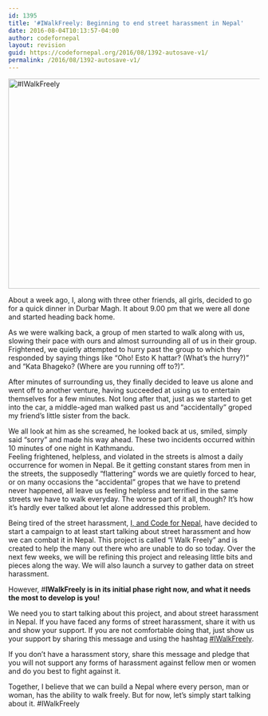 ```yaml
---
id: 1395
title: '#IWalkFreely: Beginning to end street harassment in Nepal'
date: 2016-08-04T10:13:57-04:00
author: codefornepal
layout: revision
guid: https://codefornepal.org/2016/08/1392-autosave-v1/
permalink: /2016/08/1392-autosave-v1/
---
```

[<img class="alignnone size-full wp-image-1397" src="https://codefornepal.org/wp-content/uploads/2016/08/Screen-Shot-2016-08-04-at-9.53.05-AM.png" alt="#IWalkFreely" width="613" height="421" srcset="https://codefornepal.org/wp-content/uploads/2016/08/Screen-Shot-2016-08-04-at-9.53.05-AM.png 613w, https://codefornepal.org/wp-content/uploads/2016/08/Screen-Shot-2016-08-04-at-9.53.05-AM-300x206.png 300w" sizes="(max-width: 613px) 100vw, 613px" />](https://codefornepal.org/wp-content/uploads/2016/08/Screen-Shot-2016-08-04-at-9.53.05-AM.png)

About a week ago, I, along with three other friends, all girls, decided to go for a quick dinner in Durbar Magh. It about 9.00 pm that we were all done and started heading back home.

As we were walking back, a group of men started to walk along with us, slowing their pace with ours and almost surrounding all of us in their group. Frightened, we quietly attempted to hurry past the group to which they responded by saying things like “Oho! Esto K hattar? (What’s the hurry?)” and “Kata Bhageko? (Where are you running off to?)”.

After minutes of surrounding us, they finally decided to leave us alone and went off to another venture, having succeeded at using us to entertain themselves for a few minutes. Not long after that, just as we started to get into the car, a middle-aged man walked past us and “accidentally” groped my friend’s little sister from the back.<!--more-->

We all look at him as she screamed, he looked back at us, smiled, simply said “sorry” and made his way ahead. These two incidents occurred within 10 minutes of one night in Kathmandu.  
Feeling frightened, helpless, and violated in the streets is almost a daily occurrence for women in Nepal. Be it getting constant stares from men in the streets, the supposedly “flattering” words we are quietly forced to hear, or on many occasions the “accidental” gropes that we have to pretend never happened, all leave us feeling helpless and terrified in the same streets we have to walk everyday. The worse part of it all, though? It’s how it’s hardly ever talked about let alone addressed this problem.

Being tired of the street harassment, [I, and Code for Nepal](https://www.facebook.com/codefornepal/videos/529654143910505/), have decided to start a campaign to at least start talking about street harassment and how we can combat it in Nepal. This project is called “I Walk Freely” and is created to help the many out there who are unable to do so today. Over the next few weeks, we will be refining this project and releasing little bits and pieces along the way. We will also launch a survey to gather data on street harassment.

However, #**IWalkFreely is in its initial phase right now, and what it needs the most to develop is you!**

We need you to start talking about this project, and about street harassment in Nepal. If you have faced any forms of street harassment, share it with us and show your support. If you are not comfortable doing that, just show us your support by sharing this message and using the hashtag [#IWalkFreely](https://www.facebook.com/hashtag/iwalkfreely?source=feed_text).

If you don’t have a harassment story, share this message and pledge that you will not support any forms of harassment against fellow men or women and do you best to fight against it.

Together, I believe that we can build a Nepal where every person, man or woman, has the ability to walk freely. But for now, let’s simply start talking about it. #IWalkFreely
